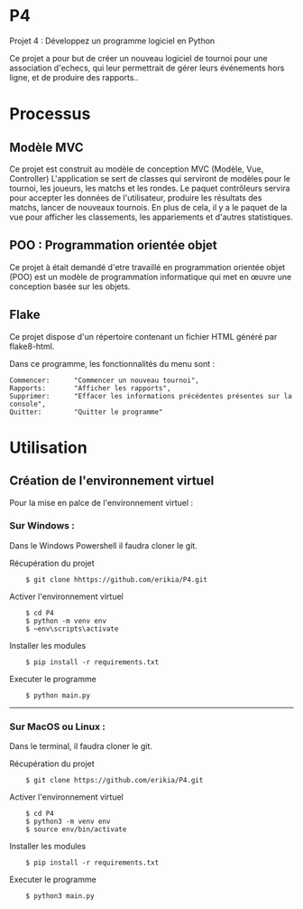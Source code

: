# P4
Projet 4 : Développez un programme logiciel en Python

Ce projet a pour but de créer un nouveau logiciel de tournoi pour une association d'echecs, qui leur permettrait de gérer leurs événements hors ligne, et de produire des rapports..

# Processus
## Modèle MVC
Ce projet est construit au modèle de conception MVC (Modèle, Vue, Controller) 
L'application se sert de classes qui serviront de modèles pour le tournoi, les joueurs, les matchs et les rondes.
Le paquet contrôleurs servira pour accepter les données de l'utilisateur, produire les résultats des matchs, lancer de nouveaux tournois.
En plus de cela, il y a le paquet de la vue pour afficher les classements, les appariements et d'autres statistiques.

## POO : Programmation orientée objet
Ce projet à était demandé d'etre travaillé en programmation orientée objet (POO) est un modèle de programmation informatique qui met en œuvre une conception basée sur les objets. 

## Flake
Ce projet dispose d'un répertoire contenant un fichier HTML généré par flake8-html.


Dans ce programme, les fonctionnalités du menu sont :
```
Commencer:      "Commencer un nouveau tournoi",
Rapports:       "Afficher les rapports",
Supprimer:      "Effacer les informations précédentes présentes sur la console",
Quitter:        "Quitter le programme"
```

# Utilisation
## Création de l'environnement virtuel
Pour la mise en palce de l'environnement virtuel :

### Sur Windows :
Dans le Windows Powershell il faudra cloner le git.

Récupération du projet
        
        $ git clone hhttps://github.com/erikia/P4.git
Activer l'environnement virtuel
        
        $ cd P4
        $ python -m venv env 
        $ ~env\scripts\activate
Installer les modules

        $ pip install -r requirements.txt
Executer le programme

        $ python main.py

----------------------------------------------
### Sur MacOS ou Linux :
Dans le terminal, il faudra cloner le git.

Récupération du projet

        $ git clone https://github.com/erikia/P4.git
Activer l'environnement virtuel

        $ cd P4
        $ python3 -m venv env 
        $ source env/bin/activate
Installer les modules

        $ pip install -r requirements.txt
Executer le programme

        $ python3 main.py